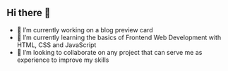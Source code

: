 ## Hi there 👋

- 🔭 I’m currently working on a blog preview card
- 🌱 I’m currently learning the basics of Frontend Web Development with HTML, CSS and JavaScript
- 👯 I’m looking to collaborate on any project that can serve me as experience to improve my skills
